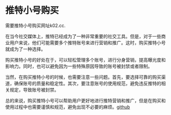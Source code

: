 # 推特小号购买

需要推特小号购买网址k02.cc.

在当今社交媒体上，推特已经成为了一种非常重要的社交工具。但是，对于一些商业用户来说，他们可能需要多个推特账号来进行营销和推广。这时，购买推特小号就成为了一种选择。

购买推特小号的好处在于，可以轻松管理多个账号，进行分身营销，提高曝光度和影响力。同时，也可以避免因为一些特殊原因导致的账号被封禁或者限制。

当然，在购买推特小号的时候，也需要注意一些问题。首先，要选择可靠的购买渠道，确保账号的质量和稳定性。其次，要注意账号的使用规范，避免违反推特的相关规定，导致账号被封禁。

总的来说，购买推特小号可以帮助用户更好地进行推特营销和推广，但是在购买和使用过程中也需要谨慎和规范，避免出现不必要的麻烦。[github](https://github.com)